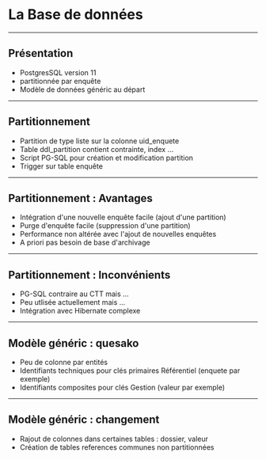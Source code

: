 # La Base de données

---

## Présentation

- PostgresSQL version 11
- partitionnée par enquête
- Modèle de données généric au départ

---

## Partitionnement

- Partition de type liste sur la colonne uid_enquete
- Table ddl_partition contient contrainte, index ...
- Script PG-SQL pour création et modification partition
- Trigger sur table enquête

---

## Partitionnement : Avantages

- Intégration d'une nouvelle enquête facile (ajout d'une partition)
- Purge d'enquête facile (suppression d'une partition)
- Performance non altérée avec l'ajout de nouvelles enquêtes
- A priori pas besoin de base d'archivage

---

## Partitionnement : Inconvénients

- PG-SQL contraire au CTT mais ...
- Peu utlisée actuellement mais ...
- Intégration avec Hibernate complexe 

---

## Modèle généric : quesako

- Peu de colonne par entités
- Identifiants techniques pour clés primaires Référentiel (enquete par exemple)
- Identifiants composites pour clés Gestion (valeur par exemple)

---

## Modèle généric : changement

- Rajout de colonnes dans certaines tables : dossier, valeur
- Création de tables references communes non partitionnées
